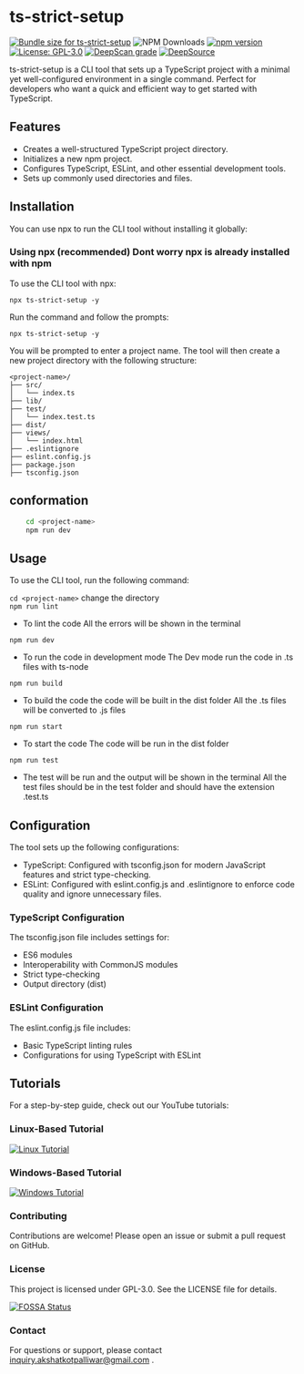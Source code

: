 # ts-strict-setup

<a href="https://pkg-size.dev/ts-strict-setup"><img src="https://pkg-size.dev/badge/bundle/2968" title="Bundle size for ts-strict-setup"></a>
![NPM Downloads](https://img.shields.io/npm/d18m/ts-strict-setup)
[![npm version](https://badge.fury.io/js/ts-strict-setup.svg)](https://badge.fury.io/js/ts-strict-setup)
[![License: GPL-3.0](https://img.shields.io/badge/License-GPL%203.0-blue.svg)](https://www.gnu.org/licenses/gpl-3.0)
[![DeepScan grade](https://deepscan.io/api/teams/24419/projects/27609/branches/884364/badge/grade.svg)](https://deepscan.io/dashboard#view=project&tid=24419&pid=27609&bid=884364)
[![DeepSource](https://app.deepsource.com/gh/IntegerAlex/ts-strict-setup.svg/?label=resolved+issues&show_trend=true&token=qa09V7tdZQUszg7bavL772dR)](https://app.deepsource.com/gh/IntegerAlex/ts-strict-setup/)

ts-strict-setup is a CLI tool that sets up a TypeScript project with a minimal yet well-configured environment in a single command.
Perfect for developers who want a quick and efficient way to get started with TypeScript.

## Features

- Creates a well-structured TypeScript project directory.
- Initializes a new npm project.
- Configures TypeScript, ESLint, and other essential development tools.
- Sets up commonly used directories and files.

## Installation

You can use npx to run the CLI tool without installing it globally:

### Using npx (recommended) Dont worry npx is already installed with npm

To use the CLI tool with npx:

`npx ts-strict-setup -y `

Run the command and follow the prompts:

`npx ts-strict-setup -y`

You will be prompted to enter a project name. The tool will then create a new project directory with the following structure:

```
<project-name>/
├── src/
│   └── index.ts
├── lib/
├── test/
│   └── index.test.ts
├── dist/
├── views/
│   └── index.html
├── .eslintignore
├── eslint.config.js
├── package.json
├── tsconfig.json

```

## conformation

```bash
    cd <project-name>
    npm run dev
```    

## Usage

To use the CLI tool, run the following command:

`cd <project-name>` change the directory  
 `npm run lint`

- To lint the code
  All the errors will be shown in the terminal

`npm run dev`

- To run the code in development mode
  The Dev mode run the code in .ts files with ts-node

`npm run build`

- To build the code the code will be built in the dist folder
  All the .ts files will be converted to .js files

`npm run start`

- To start the code
  The code will be run in the dist folder

`npm run test`

- The test will be run and the output will be shown in the terminal
  All the test files should be in the test folder and should have the extension .test.ts

## Configuration

The tool sets up the following configurations:

- TypeScript: Configured with tsconfig.json for modern JavaScript features and strict type-checking.
- ESLint: Configured with eslint.config.js and .eslintignore to enforce code quality and ignore unnecessary files.

### TypeScript Configuration

The tsconfig.json file includes settings for:

- ES6 modules
- Interoperability with CommonJS modules
- Strict type-checking
- Output directory (dist)

### ESLint Configuration

The eslint.config.js file includes:

- Basic TypeScript linting rules
- Configurations for using TypeScript with ESLint

## Tutorials

For a step-by-step guide, check out our YouTube tutorials:

### Linux-Based Tutorial

[![Linux Tutorial](https://img.youtube.com/vi/HNJo4Ak0MPs/0.jpg)](https://www.youtube.com/watch?v=HNJo4Ak0MPs)

### Windows-Based Tutorial

[![Windows Tutorial](https://img.youtube.com/vi/k4VH3dJIfpE/0.jpg)](https://www.youtube.com/watch?v=k4VH3dJIfpE)

### Contributing

Contributions are welcome! Please open an issue or submit a pull request on GitHub.

### License

This project is licensed under GPL-3.0. See the LICENSE file for details.

[![FOSSA Status](https://app.fossa.com/api/projects/git%2Bgithub.com%2FIntegerAlex%2Fts-strict-setup.svg?type=large)](https://app.fossa.com/projects/git%2Bgithub.com%2FIntegerAlex%2Fts-strict-setup?ref=badge_large)

### Contact

For questions or support, please contact inquiry.akshatkotpalliwar@gmail.com .
